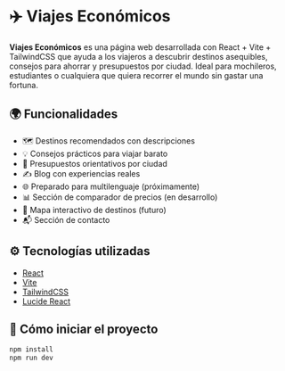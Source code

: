 # ✈️ Viajes Económicos

**Viajes Económicos** es una página web desarrollada con React + Vite + TailwindCSS que ayuda a los viajeros a descubrir destinos asequibles, consejos para ahorrar y presupuestos por ciudad. Ideal para mochileros, estudiantes o cualquiera que quiera recorrer el mundo sin gastar una fortuna.

## 🌍 Funcionalidades

- 🗺️ Destinos recomendados con descripciones
- 💡 Consejos prácticos para viajar barato
- 💸 Presupuestos orientativos por ciudad
- ✍️ Blog con experiencias reales
- 🌐 Preparado para multilenguaje (próximamente)
- 📊 Sección de comparador de precios (en desarrollo)
- 📍 Mapa interactivo de destinos (futuro)
- 📬 Sección de contacto

## ⚙️ Tecnologías utilizadas

- [React](https://reactjs.org/)
- [Vite](https://vitejs.dev/)
- [TailwindCSS](https://tailwindcss.com/)
- [Lucide React](https://lucide.dev/)

## 🚀 Cómo iniciar el proyecto

```bash
npm install
npm run dev
